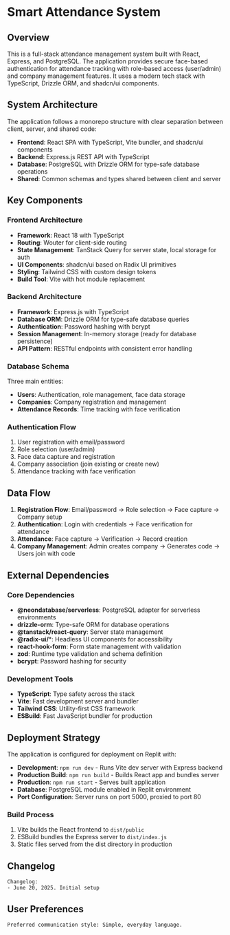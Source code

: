 # Smart Attendance System

## Overview

This is a full-stack attendance management system built with React, Express, and PostgreSQL. The application provides secure face-based authentication for attendance tracking with role-based access (user/admin) and company management features. It uses a modern tech stack with TypeScript, Drizzle ORM, and shadcn/ui components.

## System Architecture

The application follows a monorepo structure with clear separation between client, server, and shared code:

- **Frontend**: React SPA with TypeScript, Vite bundler, and shadcn/ui components
- **Backend**: Express.js REST API with TypeScript
- **Database**: PostgreSQL with Drizzle ORM for type-safe database operations
- **Shared**: Common schemas and types shared between client and server

## Key Components

### Frontend Architecture
- **Framework**: React 18 with TypeScript
- **Routing**: Wouter for client-side routing
- **State Management**: TanStack Query for server state, local storage for auth
- **UI Components**: shadcn/ui based on Radix UI primitives
- **Styling**: Tailwind CSS with custom design tokens
- **Build Tool**: Vite with hot module replacement

### Backend Architecture
- **Framework**: Express.js with TypeScript
- **Database ORM**: Drizzle ORM for type-safe database queries
- **Authentication**: Password hashing with bcrypt
- **Session Management**: In-memory storage (ready for database persistence)
- **API Pattern**: RESTful endpoints with consistent error handling

### Database Schema
Three main entities:
- **Users**: Authentication, role management, face data storage
- **Companies**: Company registration and management
- **Attendance Records**: Time tracking with face verification

### Authentication Flow
1. User registration with email/password
2. Role selection (user/admin)
3. Face data capture and registration
4. Company association (join existing or create new)
5. Attendance tracking with face verification

## Data Flow

1. **Registration Flow**: Email/password → Role selection → Face capture → Company setup
2. **Authentication**: Login with credentials → Face verification for attendance
3. **Attendance**: Face capture → Verification → Record creation
4. **Company Management**: Admin creates company → Generates code → Users join with code

## External Dependencies

### Core Dependencies
- **@neondatabase/serverless**: PostgreSQL adapter for serverless environments
- **drizzle-orm**: Type-safe ORM for database operations
- **@tanstack/react-query**: Server state management
- **@radix-ui/***: Headless UI components for accessibility
- **react-hook-form**: Form state management with validation
- **zod**: Runtime type validation and schema definition
- **bcrypt**: Password hashing for security

### Development Tools
- **TypeScript**: Type safety across the stack
- **Vite**: Fast development server and bundler
- **Tailwind CSS**: Utility-first CSS framework
- **ESBuild**: Fast JavaScript bundler for production

## Deployment Strategy

The application is configured for deployment on Replit with:

- **Development**: `npm run dev` - Runs Vite dev server with Express backend
- **Production Build**: `npm run build` - Builds React app and bundles server
- **Production**: `npm run start` - Serves built application
- **Database**: PostgreSQL module enabled in Replit environment
- **Port Configuration**: Server runs on port 5000, proxied to port 80

### Build Process
1. Vite builds the React frontend to `dist/public`
2. ESBuild bundles the Express server to `dist/index.js`
3. Static files served from the dist directory in production

## Changelog

```
Changelog:
- June 20, 2025. Initial setup
```

## User Preferences

```
Preferred communication style: Simple, everyday language.
```